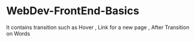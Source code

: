 # WebDev-FrontEnd-Basics

It contains transition such as Hover , Link for a new page , After Transition on Words

